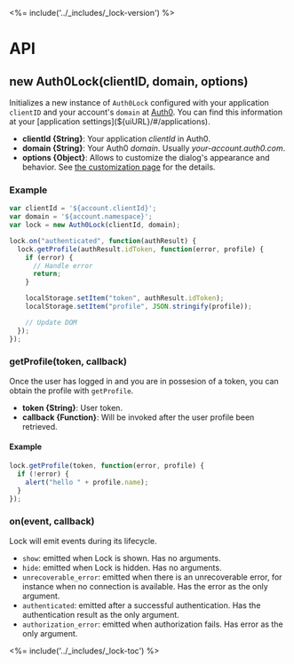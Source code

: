 <%= include('../_includes/_lock-version') %>

# API

## new Auth0Lock(clientID, domain, options)

Initializes a new instance of `Auth0Lock` configured with your application `clientID` and your account's `domain` at [Auth0](${uiURL}/). You can find this information at your [application settings](${uiURL}/#/applications).

- **clientId {String}**: Your application _clientId_ in Auth0.
- **domain {String}**: Your Auth0 _domain_. Usually _your-account.auth0.com_.
- **options {Object}**: Allows to customize the dialog's appearance and behavior. See [the customization page](/libraries/lock/v10/customization) for the details.

### Example

```js
var clientId = '${account.clientId}';
var domain = '${account.namespace}';
var lock = new Auth0Lock(clientId, domain);

lock.on("authenticated", function(authResult) {
  lock.getProfile(authResult.idToken, function(error, profile) {
    if (error) {
      // Handle error
      return;
    }

    localStorage.setItem("token", authResult.idToken);
    localStorage.setItem("profile", JSON.stringify(profile));

    // Update DOM
  });
});
```

### getProfile(token, callback)

Once the user has logged in and you are in possesion of a token, you can obtain the profile with `getProfile`.

- **token {String}**: User token.
- **callback {Function}**: Will be invoked after the user profile been retrieved.

#### Example

```js
lock.getProfile(token, function(error, profile) {
  if (!error) {
    alert("hello " + profile.name);
  }
});
```

### on(event, callback)

Lock will emit events during its lifecycle.

- `show`: emitted when Lock is shown. Has no arguments.
- `hide`: emitted when Lock is hidden. Has no arguments.
- `unrecoverable_error`: emitted when there is an unrecoverable error, for instance when no connection is available. Has the error as the only argument.
- `authenticated`: emitted after a successful authentication. Has the authentication result as the only argument.
- `authorization_error`: emitted when authorization fails. Has error as the only argument.

<%= include('../_includes/_lock-toc') %>